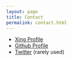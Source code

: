 ```yaml
---
layout: page
title: Contact
permalink: contact.html
---
```


* [Xing Profile](https://www.xing.com/profiles/Tobias_Varol)
* [Github Profile](https://github.com/toubsen)
* [Twitter](https://twitter.com/tobiasvarol) (rarely used)
